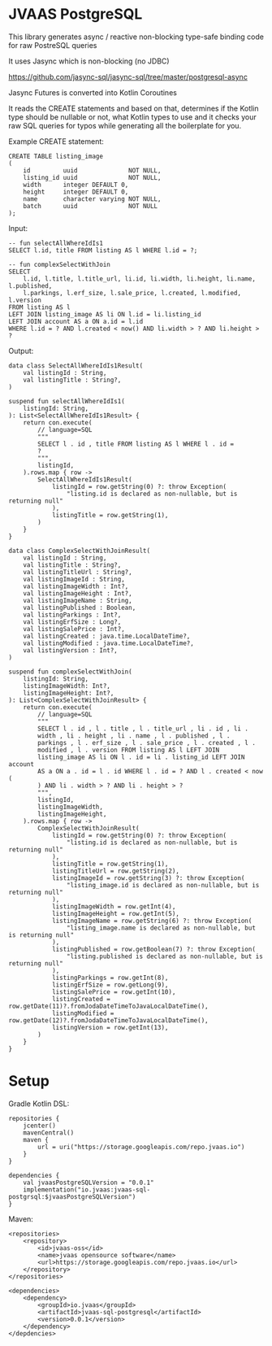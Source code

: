 # JVAAS PostgreSQL

This library generates async / reactive non-blocking type-safe binding code for raw PostreSQL queries

It uses Jasync which is non-blocking (no JDBC)

https://github.com/jasync-sql/jasync-sql/tree/master/postgresql-async

Jasync Futures is converted into Kotlin Coroutines

It reads the CREATE statements and based on that, determines if the Kotlin type should be nullable or not, 
what Kotlin types to use and it checks your raw SQL queries for typos while generating all the boilerplate for you.

Example CREATE statement:
```
CREATE TABLE listing_image
(
    id         uuid              NOT NULL,
    listing_id uuid              NOT NULL,
    width      integer DEFAULT 0,
    height     integer DEFAULT 0,
    name       character varying NOT NULL,
    batch      uuid              NOT NULL
);
```

Input: 
```
-- fun selectAllWhereIdIs1
SELECT l.id, title FROM listing AS l WHERE l.id = ?;

-- fun complexSelectWithJoin
SELECT
    l.id, l.title, l.title_url, li.id, li.width, li.height, li.name, l.published,
    l.parkings, l.erf_size, l.sale_price, l.created, l.modified, l.version
FROM listing AS l
LEFT JOIN listing_image AS li ON l.id = li.listing_id
LEFT JOIN account AS a ON a.id = l.id
WHERE l.id = ? AND l.created < now() AND li.width > ? AND li.height > ?
```

Output:

```
data class SelectAllWhereIdIs1Result(
	val listingId : String,
	val listingTitle : String?,
)

suspend fun selectAllWhereIdIs1(
	listingId: String, 
): List<SelectAllWhereIdIs1Result> {
	return con.execute(
		// language=SQL
		"""
		SELECT l . id , title FROM listing AS l WHERE l . id = 
		? 
		""",
		listingId,
	).rows.map { row ->
		SelectAllWhereIdIs1Result(
			listingId = row.getString(0) ?: throw Exception(
				"listing.id is declared as non-nullable, but is returning null"
			),
			listingTitle = row.getString(1),
		)
	}
}

data class ComplexSelectWithJoinResult(
	val listingId : String,
	val listingTitle : String?,
	val listingTitleUrl : String?,
	val listingImageId : String,
	val listingImageWidth : Int?,
	val listingImageHeight : Int?,
	val listingImageName : String,
	val listingPublished : Boolean,
	val listingParkings : Int?,
	val listingErfSize : Long?,
	val listingSalePrice : Int?,
	val listingCreated : java.time.LocalDateTime?,
	val listingModified : java.time.LocalDateTime?,
	val listingVersion : Int?,
)

suspend fun complexSelectWithJoin(
	listingId: String, 
	listingImageWidth: Int?, 
	listingImageHeight: Int?, 
): List<ComplexSelectWithJoinResult> {
	return con.execute(
		// language=SQL
		"""
		SELECT l . id , l . title , l . title_url , li . id , li . 
		width , li . height , li . name , l . published , l . 
		parkings , l . erf_size , l . sale_price , l . created , l . 
		modified , l . version FROM listing AS l LEFT JOIN 
		listing_image AS li ON l . id = li . listing_id LEFT JOIN account 
		AS a ON a . id = l . id WHERE l . id = ? AND l . created < now ( 
		) AND li . width > ? AND li . height > ? 
		""",
		listingId,
		listingImageWidth,
		listingImageHeight,
	).rows.map { row ->
		ComplexSelectWithJoinResult(
			listingId = row.getString(0) ?: throw Exception(
				"listing.id is declared as non-nullable, but is returning null"
			),
			listingTitle = row.getString(1),
			listingTitleUrl = row.getString(2),
			listingImageId = row.getString(3) ?: throw Exception(
				"listing_image.id is declared as non-nullable, but is returning null"
			),
			listingImageWidth = row.getInt(4),
			listingImageHeight = row.getInt(5),
			listingImageName = row.getString(6) ?: throw Exception(
				"listing_image.name is declared as non-nullable, but is returning null"
			),
			listingPublished = row.getBoolean(7) ?: throw Exception(
				"listing.published is declared as non-nullable, but is returning null"
			),
			listingParkings = row.getInt(8),
			listingErfSize = row.getLong(9),
			listingSalePrice = row.getInt(10),
			listingCreated = row.getDate(11)?.fromJodaDateTimeToJavaLocalDateTime(),
			listingModified = row.getDate(12)?.fromJodaDateTimeToJavaLocalDateTime(),
			listingVersion = row.getInt(13),
		)
	}
}
```

# Setup

Gradle Kotlin DSL:

    repositories {
        jcenter()
        mavenCentral()
        maven {
            url = uri("https://storage.googleapis.com/repo.jvaas.io")
        }
    }

    dependencies {
        val jvaasPostgreSQLVersion = "0.0.1"
        implementation("io.jvaas:jvaas-sql-postgrsql:$jvaasPostgreSQLVersion")
    }

Maven:

    <repositories>
        <repository>
            <id>jvaas-oss</id>
            <name>jvaas opensource software</name>
            <url>https://storage.googleapis.com/repo.jvaas.io</url>
        </repository>
    </repositories>
    
    <dependencies>
        <dependency>
            <groupId>io.jvaas</groupId>
            <artifactId>jvaas-sql-postgresql</artifactId>
            <version>0.0.1</version>
        </dependency>
    </depdencies>
